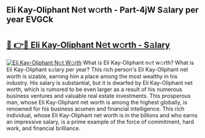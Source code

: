 ## Eli Kay-Oliphant N𝚎t w𝚘rth - Part-4jW S𝚊lary per year EVGCk

# <h2><a href="http://gc58xn.nevu.top/?p=Eli+Kay-Oliphant">🔗 👉🔴 Eli Kay-Oliphant N𝚎t w𝚘rth - S𝚊lary</a></h2>

[![Eli Kay-Oliphant N𝚎t W𝚘rth](https://i.imgur.com/Oavwk0R.jpeg)](http://gc58xn.nevu.top/?p=Eli+Kay-Oliphant)
What is Eli Kay-Oliphant n𝚎t w𝚘rth? What is Eli Kay-Oliphant s𝚊lary per year?
This rich person's Eli Kay-Oliphant net worth is sizable, earning him a place among the most wealthy in his industry. His salary is substantial, but it is dwarfed by Eli Kay-Oliphant net worth, which is rumored to be even larger as a result of his numerous business ventures and valuable real estate investments. This prosperous man, whose Eli Kay-Oliphant net worth is among the highest globally, is renowned for his business acumen and financial intelligence. This rich individual, whose Eli Kay-Oliphant net worth is in the billions and who earns an impressive salary, is a prime example of the force of commitment, hard work, and financial brilliance.

